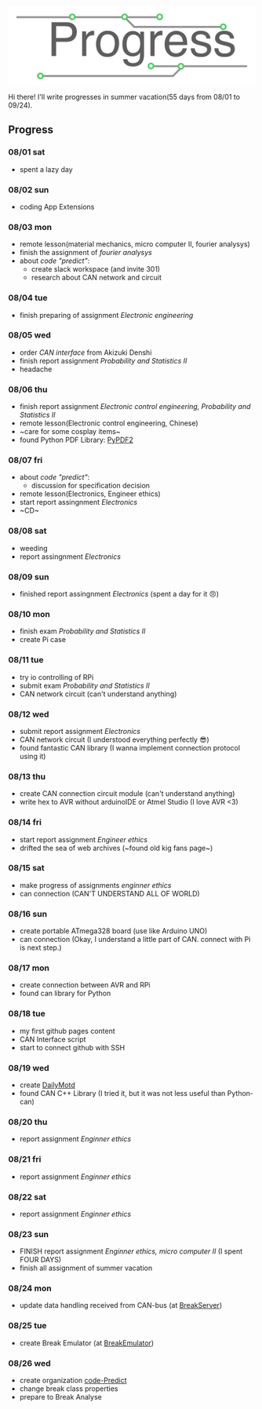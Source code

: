 ![Progress](banner.png)

Hi there! I'll write progresses in summer vacation(55 days from 08/01 to 09/24).  

## Progress

### 08/01 sat

 - spent a lazy day

### 08/02 sun

 - coding App Extensions

### 08/03 mon

 - remote lesson(material mechanics, micro computer II, fourier analysys)
 - finish the assignment of *fourier analysys*
 - about *code "predict"*:
   - create slack workspace (and invite 301)
   - research about CAN network and circuit

### 08/04 tue

 - finish preparing of assignment *Electronic engineering*

### 08/05 wed

 - order *CAN interface* from Akizuki Denshi
 - finish report assignment *Probability and Statistics II*
 - headache

### 08/06 thu

 - finish report assignment *Electronic control engineering, Probability and Statistics II*
 - remote lesson(Electronic control engineering, Chinese)
 - ~care for some cosplay items~
 - found Python PDF Library: [PyPDF2](https://github.com/mstamy2/PyPDF2)
 
### 08/07 fri

 - about *code "predict"*:
   - discussion for specification decision
 - remote lesson(Electronics, Engineer ethics)
 - start report assingnment *Electronics*
 - ~CD~

### 08/08 sat

 - weeding
 - report assingnment *Electronics*
 
### 08/09 sun

 - finished report assingnment *Electronics* (spent a day for it 😠)

### 08/10 mon

 - finish exam *Probability and Statistics II*
 - create Pi case
 
### 08/11 tue

 - try io controlling of RPi
 - submit exam *Probability and Statistics II*
 - CAN network circuit (can't understand anything)
 
### 08/12 wed

 - submit report assignment *Electronics*
 - CAN network circuit (I understood everything perfectly 😎)
 - found fantastic CAN library (I wanna implement connection protocol using it)

### 08/13 thu

 - create CAN connection circuit module (can't understand anything)
 - write hex to AVR without arduinoIDE or Atmel Studio (I love AVR <3)
 
### 08/14 fri

 - start report assignment *Engineer ethics*
 - drifted the sea of web archives (~found old kig fans page~)
 
### 08/15 sat

 - make progress of assignments *enginner ethics*
 - can connection (CAN'T UNDERSTAND ALL OF WORLD)

### 08/16 sun

 - create portable ATmega328 board (use like Arduino UNO)
 - can connection (Okay, I understand a little part of CAN. connect with Pi is next step.)

### 08/17 mon

 - create connection between AVR and RPi
 - found can library for Python

### 08/18 tue

 - my first github pages content
 - CAN Interface script
 - start to connect github with SSH

### 08/19 wed

 - create [DailyMotd](https://github.com/Enchan1207/DailyMotd)
 - found CAN C++ Library (I tried it, but it was not less useful than Python-can)

### 08/20 thu

 - report assignment *Enginner ethics*

### 08/21 fri

 - report assignment *Enginner ethics*

### 08/22 sat

 - report assignment *Enginner ethics*

### 08/23 sun

 - FINISH report assignment *Enginner ethics, micro computer II* (I spent FOUR DAYS)
 - finish all assignment of summer vacation
 
### 08/24 mon

 - update data handling received from CAN-bus (at [BreakServer](https://github.com/Enchan1207/BreakServer))

### 08/25 tue

 - create Break Emulator (at [BreakEmulator](https://github.com/Enchan1207/BreakEmulator))
 
 ### 08/26 wed

 - create organization [code-Predict](https://github.com/code-Predict)
 - change break class properties
 - prepare to Break Analyse 



 
